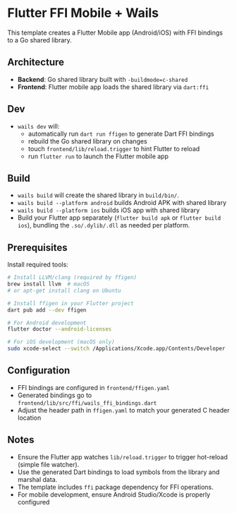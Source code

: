 # Flutter FFI Mobile + Wails

This template creates a Flutter Mobile app (Android/iOS) with FFI bindings to a Go shared library.

## Architecture

- **Backend**: Go shared library built with `-buildmode=c-shared`
- **Frontend**: Flutter mobile app loads the shared library via `dart:ffi`

## Dev

- `wails dev` will:
  - automatically run `dart run ffigen` to generate Dart FFI bindings
  - rebuild the Go shared library on changes
  - touch `frontend/lib/reload.trigger` to hint Flutter to reload
  - run `flutter run` to launch the Flutter mobile app

## Build

- `wails build` will create the shared library in `build/bin/`.
- `wails build --platform android` builds Android APK with shared library
- `wails build --platform ios` builds iOS app with shared library
- Build your Flutter app separately (`flutter build apk` or `flutter build ios`), bundling the `.so/.dylib/.dll` as needed per platform.

## Prerequisites

Install required tools:
```bash
# Install LLVM/clang (required by ffigen)
brew install llvm  # macOS
# or apt-get install clang on Ubuntu

# Install ffigen in your Flutter project
dart pub add --dev ffigen

# For Android development
flutter doctor --android-licenses

# For iOS development (macOS only)
sudo xcode-select --switch /Applications/Xcode.app/Contents/Developer
```

## Configuration

- FFI bindings are configured in `frontend/ffigen.yaml`
- Generated bindings go to `frontend/lib/src/ffi/wails_ffi_bindings.dart`
- Adjust the header path in `ffigen.yaml` to match your generated C header location

## Notes

- Ensure the Flutter app watches `lib/reload.trigger` to trigger hot-reload (simple file watcher).
- Use the generated Dart bindings to load symbols from the library and marshal data.
- The template includes `ffi` package dependency for FFI operations.
- For mobile development, ensure Android Studio/Xcode is properly configured
